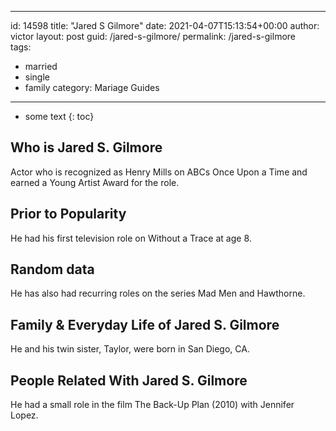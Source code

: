  ---
id: 14598
title: "Jared S Gilmore"
date: 2021-04-07T15:13:54+00:00
author: victor
layout: post
guid: /jared-s-gilmore/
permalink: /jared-s-gilmore  
tags:
  - married
  - single
  - family
category: Mariage Guides
---

* some text
{: toc}

## Who is Jared S. Gilmore

Actor who is recognized as Henry Mills on ABCs Once Upon a Time and earned a Young Artist Award for the role. 

## Prior to Popularity

He had his first television role on Without a Trace at age 8. 

## Random data

He has also had recurring roles on the series Mad Men and Hawthorne. 

## Family & Everyday Life of Jared S. Gilmore

He and his twin sister, Taylor, were born in San Diego, CA. 

## People Related With Jared S. Gilmore

He had a small role in the film The Back-Up Plan (2010) with Jennifer Lopez. 
 